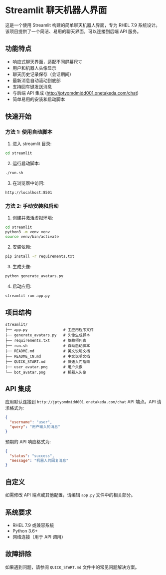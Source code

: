 # Streamlit 聊天机器人界面

这是一个使用 Streamlit 构建的简单聊天机器人界面，专为 RHEL 7.9 系统设计。该项目提供了一个简洁、易用的聊天界面，可以连接到后端 API 服务。

## 功能特点

- 响应式聊天界面，适配不同屏幕尺寸
- 用户和机器人头像显示
- 聊天历史记录保存（会话期间）
- 最新消息自动滚动到底部
- 支持回车键发送消息
- 与后端 API 集成 (http://jptyomdmidd001.onetakeda.com/chat)
- 简单易用的安装和启动脚本

## 快速开始

### 方法 1: 使用自动脚本

1. 进入 streamlit 目录:
```bash
cd streamlit
```

2. 运行启动脚本:
```bash
./run.sh
```

3. 在浏览器中访问:
```
http://localhost:8501
```

### 方法 2: 手动安装和启动

1. 创建并激活虚拟环境:
```bash
cd streamlit
python3 -m venv venv
source venv/bin/activate
```

2. 安装依赖:
```bash
pip install -r requirements.txt
```

3. 生成头像:
```bash
python generate_avatars.py
```

4. 启动应用:
```bash
streamlit run app.py
```

## 项目结构

```
streamlit/
├── app.py                # 主应用程序文件
├── generate_avatars.py   # 头像生成脚本
├── requirements.txt      # 依赖项列表
├── run.sh                # 自动启动脚本
├── README.md             # 英文说明文档
├── README_CN.md          # 中文说明文档
├── QUICK_START.md        # 快速入门指南
├── user_avatar.png       # 用户头像
└── bot_avatar.png        # 机器人头像
```

## API 集成

应用默认连接到 `http://jptyomdmidd001.onetakeda.com/chat` API 端点。API 请求格式为:

```json
{
  "username": "user",
  "query": "用户输入的消息"
}
```

预期的 API 响应格式为:

```json
{
  "status": "success",
  "message": "机器人的回复消息"
}
```

## 自定义

如需修改 API 端点或其他配置，请编辑 `app.py` 文件中的相关部分。

## 系统要求

- RHEL 7.9 或兼容系统
- Python 3.6+
- 网络连接（用于 API 调用）

## 故障排除

如果遇到问题，请参阅 `QUICK_START.md` 文件中的常见问题解决方案。 